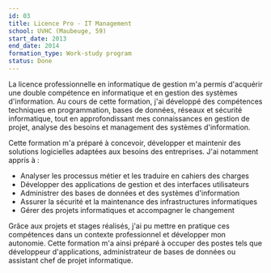 ```yaml
---
id: 03
title: Licence Pro - IT Management
school: UVHC (Maubeuge, 59)
start_date: 2013
end_date: 2014
formation_type: Work-study program
status: Done
---
```


La licence professionnelle en informatique de gestion m'a permis d'acquérir une double compétence en informatique et en gestion des systèmes d'information. Au cours de cette formation, j'ai développé des compétences techniques en programmation, bases de données, réseaux et sécurité informatique, tout en approfondissant mes connaissances en gestion de projet, analyse des besoins et management des systèmes d'information.

Cette formation m'a préparé à concevoir, développer et maintenir des solutions logicielles adaptées aux besoins des entreprises. J'ai notamment appris à :

* Analyser les processus métier et les traduire en cahiers des charges
* Développer des applications de gestion et des interfaces utilisateurs
* Administrer des bases de données et des systèmes d'information
* Assurer la sécurité et la maintenance des infrastructures informatiques
* Gérer des projets informatiques et accompagner le changement

Grâce aux projets et stages réalisés, j'ai pu mettre en pratique ces compétences dans un contexte professionnel et développer mon autonomie. Cette formation m'a ainsi préparé à occuper des postes tels que développeur d'applications, administrateur de bases de données ou assistant chef de projet informatique.
